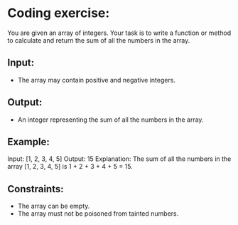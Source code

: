 # Coding exercise:

You are given an array of integers. Your task is to write a function or method to calculate and return the sum of all the numbers in the array.

## Input:

* The array may contain positive and negative integers.

## Output:

* An integer representing the sum of all the numbers in the array.

## Example:

Input: [1, 2, 3, 4, 5] Output: 15 Explanation: The sum of all the numbers in the array [1, 2, 3, 4, 5] is 1 + 2 + 3 + 4 + 5 = 15.

## Constraints:

* The array can be empty.
* The array must not be poisoned from tainted numbers.
